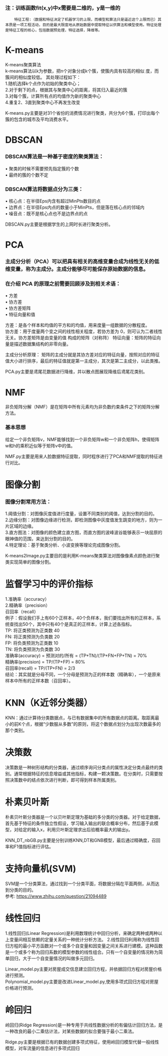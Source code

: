 
### 注：训练函数fit(x,y)中x需要是二维的，y是一维的
        特征工程:（数据和特征决定了机器学习的上限，而模型和算法只是逼近这个上限而已）其本质是一项工程活动，目的是最大限度地从原始数据中提取特征以供算法和模型使用。特征处理是特征工程的核心，包括数据预处理，特征选择，降维等。


# K-means
K-means聚类算法  
k-means算法以k为参数，把n个对象分成k个簇，使簇内具有较高的相似
度，而簇间的相似度较低。
其处理过程如下：   
1.随机选择k个点作为初始的聚类中心；   
2.对于剩下的点，根据其与聚类中心的距离，将其归入最近的簇   
3.对每个簇，计算所有点的均值作为新的聚类中心   
4.重复2、3直到聚类中心不再发生改变   

K-means.py主要是对31个省份的消费情况进行聚类，共分为6个簇，打印出每个簇的包含的城市及平均消费水平。

# DBSCAN
### DBSCAN算法是一种基于密度的聚类算法：
• 聚类的时候不需要预先指定簇的个数   
• 最终的簇的个数不定   
### DBSCAN算法将数据点分为三类：   
• 核心点：在半径Eps内含有超过MinPts数目的点   
• 边界点：在半径Eps内点的数量小于MinPts，但是落在核心点的邻域内    
• 噪音点：既不是核心点也不是边界点的点   

DBSCAN.py主要是根据学生的上网时长进行聚类分析。  
 
# PCA
### 主成分分析（PCA）可以把具有相关的高维变量合成为线性无关的低维变量，称为主成分。主成分能够尽可能保存原始数据的信息。
### 在介绍 PCA 的原理之前需要回顾涉及到相关术语：
• 方差    
• 协方差    
• 协方差矩阵    
• 特征向量和值    

方差：是各个样本和均值的平方和的均值，用来度量一组数据的分散程度。  
协方差：用于度量两个变之间的线性相关程度，若协方差为 0，则可认为二者线性无关。协方差矩阵是由变量的值 构成的矩阵（对称阵）
特征向量：矩阵的特征向量是描述数据集结构的非零向量。

主成分分析原理：
矩阵的主成分就是其协方差对应的特征向量，按照对应的特征值大小进行排序，最后的特征值就是第一主成分，其次是第二主成分，以此类推。

PCA.py主要是鸢尾花数据进行降维，并以散点图展现降维后鸢尾花类别。  
 
# NMF
非负矩阵分解（NMF）是在矩阵中所有元素均为非负数约束条件之下的矩阵分解方法。    
### 基本思想  
给定一个非负矩阵v，NMF能够找到一个非负矩阵w和一个非负矩阵h，使得矩阵w和h的乘积近似等于矩阵v中的值。  

NMF.py主要是用来人脸数据特征提取，同时程序进行了PCA和NMF提取的特征进行对比。  

# 图像分割
### 图像分割常用方法：
1.阈值分割：对图像灰度值进行度量，设置不同类别的阈值，达到分割的目的。   
2.边缘分割：对图像边缘进行检测，即检测图像中灰度值发生跳变的地方，则为一片区域的边缘。   
3.直方图法：对图像的颜色建立直方图，而直方图的波峰波谷能够表示一块屈原的眼神值的范围，来达到分割的目的。  
4.特定理论：基于聚类分析、小波变换等理论完成图像分割。  

K-means2Image.py主要目的是利用K-means聚类算法对图像像素点颜色进行聚类实现简单的图像分割。  

# 监督学习中的评价指标   
1.准确率（accuracy）  
2.精确率（precision）  
召回率（recall）   
例子：假设我们手上有60个正样本，40个负样本，我们要找出所有的正样本，系统查找出50个，其中只有40个是真正的正样本，计算上述各指标。  
TP: 将正类预测为正类数  40   
FN: 将正类预测为负类数  20   
FP: 将负类预测为正类数  10   
TN: 将负类预测为负类数  30   
准确率(accuracy) = 预测对的/所有 = (TP+TN)/(TP+FN+FP+TN) = 70%   
精确率(precision) = TP/(TP+FP) = 80%   
召回率(recall) = TP/(TP+FN) = 2/3   
结论：其实就是分母不同，一个分母是预测为正的样本数（精确率），一个是原来样本中所有的正样本数（召回率）。  

# KNN（K近邻分类器）
KNN：通过计算待分类数据点，与已有数据集中的所有数据点的距离。取距离最小的前K个点，根据“少数服从多数”的原则，将这个数据点划分为出现次数最多的那个类别。 

# 决策数
决策数是一种树形结构的分类器，通过顺序询问分类点的属性决定分类点最终的类别。通常根据特征的信息增益或其他指标，构建一颗决策数。在分类时，只需要按照决策数中的结点依次进行判断，即可得到样本所属类别。

# 朴素贝叶斯
朴素贝叶斯分类器是一个以贝叶斯定理为基础的多分类的分类器。对于给定数据，首先基于特征的条件独立性假设，学习输入输出的联合概率分布，然后基于此模型，对给定的输入x，利用贝叶斯定理求出后验概率最大的输出y。  

KNN_DT_nbGB.py主要是分别训练KNN,DT和GNB模型，最后通过精确度，召回率和F1值指标进行评估。  

# 支持向量机(SVM)
SVM是一个分类算法，通过找到一个分类平面，将数据分隔在平面两侧，从而达到分类的目的。  
参考: https://www.zhihu.com/question/21094489

# 线性回归
1.线性回归(Linear Regression)是利用数理统计中回归分析，来确定两种或两种以上变量间相互依赖的定量关系的一种统计分析方法。
2.线性回归利用称为线性回归方程的最小平方函数对一个或多个自变量和因变量之间关系进行建模。这种函数是一个或多个称为回归系数的模型参数的线性组合。只有一个自变量的情况称为简单回归，大于一个自变量情况的叫做多元回归。

Linear_model.py主要对房屋成交信息建立回归方程，并依据回归方程对房屋价格进行预测。   
Polynomial_model.py主要是改进Linear_model.py,使用多项式回归方程对房屋价格进行预测。  

# 岭回归
岭回归(Ridge Regression)是一种专用于共线性数据分析的有偏估计回归方法，是一种改良的最小二乘估计法，对某些数据的拟合要强于最小二乘法。

Ridge.py主要是根据已有的数据创建多项式特征，使用岭回归模型代替一般线性模型，对车流量的信息进行多项式回归  